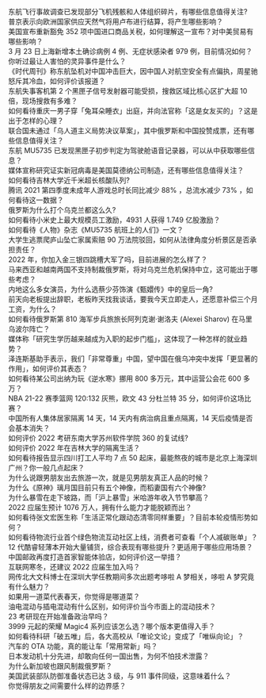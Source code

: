 东航飞行事故调查已发现部分飞机残骸和人体组织碎片，有哪些信息值得关注?  
普京表示向欧洲国家供应天然气将用卢布进行结算，将产生哪些影响？  
美国宣布重新豁免 352 项中国进口商品关税，如何理解这一宣布？对中美贸易有哪些影响？  
3 月 23 日上海新增本土确诊病例 4 例、无症状感染者 979 例，目前情况如何？  
你听过最让人害怕的灵异事件是什么？  
《时代周刊》称东航坠机对中国冲击巨大，因中国人对航空安全有点偏执，周星驰怒斥其冷血，如何评价该报道？  
东航失事客机第 2 个黑匣子信号发射器可能受损，搜救区域比核心区扩大超 10 倍，现场搜救有多难？  
如何看待重庆一男子穿「兔耳朵睡衣」出庭，并向法官称「这是女友买的」？这是出于怎样的心理？  
联合国未通过「乌人道主义局势决议草案」，其中俄罗斯和中国投赞成票，还有哪些信息值得关注？  
东航 MU5735 已发现黑匣子初步判定为驾驶舱语音记录器，可以从中获取哪些信息？  
媒体宣称研究证实新冠病毒是美国莫德纳公司制造，还有哪些信息值得关注？  
如何看待吉林大学近千米超长核酸队列?  
腾讯 2021 第四季度未成年人游戏总时长同比减少 88% ，总流水减少 73% ，如何看待这一数据？  
俄罗斯为什么打个乌克兰都这么久?  
如何看待小米史上最大规模员工激励，4931 人获得 1.749 亿股激励？  
如何看待《人物》杂志《MU5735 航班上的人们》一文？  
大学生逃票爬庐山坠亡家属索赔 90 万法院驳回，如何从法律角度分析景区是否承担责任？  
2022 年，你加入金三银四跳槽大军了吗，目前进展的怎么样了？  
马来西亚和越南两国不支持制裁俄罗斯，将对乌克兰危机保持中立，这可能出于哪些考虑？  
内地这么多女演员，为什么选蔡少芬饰演《甄嬛传》中的皇后一角?  
前天向老板提出辞职，老板昨天找我谈话，要我今天立即走人，还愿意补偿三个月工资，为什么？  
如何看待俄罗斯第 810 海军步兵旅旅长阿列克谢·谢洛夫 (Alexei Sharov) 在马里乌波尔阵亡？  
媒体称「研究生学历越来越成为入职的起步门槛」，这体现了一种怎样的就业趋势？  
泽连斯基助手表示，我们「非常尊重」中国，望中国在俄乌冲突中发挥「更显著的作用」，如何评价其表态？  
如何看待某公司出纳为玩《逆水寒》挪用 800 多万元，其中运营公会花 600 多万？  
NBA 21-22 赛季篮网 120:132 灰熊，欧文 43 分杜兰特 35 分，如何评价这场比赛？  
中国所有人集体居家隔离 14 天，14 天内有病治病且重点隔离，14 天后疫情是否会基本消失？  
如何评价 2022 考研东南大学苏州软件学院 360 的复试线?  
如何评价 2022 年在吉林大学的隔离生活？  
如何看待报告显示四川打工人平均 7 点 50 起床，最能熬夜的城市是北京上海深圳广州？你一般几点起床？  
为什么说跟男朋友出去旅游一次，就是见男朋友真正人品的时候？  
为什么《原神》璃月国目前只有五个神像，而稻妻国有六个神像?  
为什么暴雪在走下坡路，而「沪上暴雪」米哈游年收入节节攀高？  
2022 应届生预计 1076 万人，拥有什么能力才能脱颖而出？  
如何看待张文宏医生称「生活正常化跟动态清零同样重要」？目前本轮疫情形势如何？  
如何看待物流行业首个绿色物流互动社区上线，消费者可查看「个人减碳账单」？  
12 代酷睿轻薄本开始大量铺货，综合表现有哪些提升？更适用于哪些应用场景？  
中国邮政再度打造首家智能体验店，如何评价这一举措？  
互联网寒冬，还建议 2022 应届生加入吗？  
网传北大文科博士在深圳大学任教期间多次出题考哆啦 A 梦相关，哆啦 A 梦究竟有什么魅力？  
如果用一道菜代表春天，你觉得是哪道菜？  
油电混动与插电混动有什么区别，如何评价当今市面上的混动技术？  
23 考研现在开始准备政治早吗？  
3999 元起的荣耀 Magic4 系列应该怎么选？哪个版本更值得入手？  
如何看待科研「破五唯」后，各大高校从「唯论文论」变成了「唯纵向论」？  
汽车的 OTA 功能，真的能让车「常用常新」吗？  
日本发动机十分先进，却敢向任何一国出售，为何不怕技术泄露？  
为什么新加坡也跟风制裁俄罗斯？  
美国武装部队防御准备状态已达 3 级，与 911 事件同级，这意味着什么？  
你觉得朋友之间需要什么样的边界感？  
